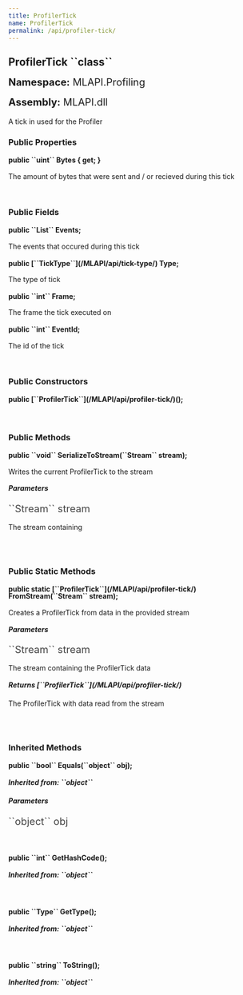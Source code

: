 ```yaml
---
title: ProfilerTick
name: ProfilerTick
permalink: /api/profiler-tick/
---
```


<div style="line-height: 1;">
	<h2 markdown="1">ProfilerTick ``class``</h2>
	<p style="font-size: 20px;"><b>Namespace:</b> MLAPI.Profiling</p>
	<p style="font-size: 20px;"><b>Assembly:</b> MLAPI.dll</p>
</div>
<p>A tick in used for the Profiler</p>

<div>
	<h3 markdown="1">Public Properties</h3>
	<div style="line-height: 1;">
		<h4 markdown="1"><b>public ``uint`` Bytes { get; }</b></h4>
		<p>The amount of bytes that were sent and / or recieved during this tick</p>
	</div>
</div>
<br>
<div>
	<h3 markdown="1">Public Fields</h3>
	<div style="line-height: 1;">
		<h4 markdown="1"><b>public ``List<TickEvent>`` Events;</b></h4>
		<p>The events that occured during this tick</p>
	</div>
	<div style="line-height: 1;">
		<h4 markdown="1"><b>public [``TickType``](/MLAPI/api/tick-type/) Type;</b></h4>
		<p>The type of tick</p>
	</div>
	<div style="line-height: 1;">
		<h4 markdown="1"><b>public ``int`` Frame;</b></h4>
		<p>The frame the tick executed on</p>
	</div>
	<div style="line-height: 1;">
		<h4 markdown="1"><b>public ``int`` EventId;</b></h4>
		<p>The id of the tick</p>
	</div>
</div>
<br>
<div>
	<h3>Public Constructors</h3>
	<div style="line-height: 1; ">
		<h4 markdown="1"><b>public [``ProfilerTick``](/MLAPI/api/profiler-tick/)();</b></h4>
	</div>
</div>
<br>
<div>
	<h3 markdown="1">Public Methods</h3>
	<div style="line-height: 1;">
		<h4 markdown="1"><b>public ``void`` SerializeToStream(``Stream`` stream);</b></h4>
		<p>Writes the current ProfilerTick to the stream</p>
		<h5><b>Parameters</b></h5>
		<div>
			<p style="font-size: 20px; color: #444;" markdown="1">``Stream`` stream</p>
			<p>The stream containing</p>
		</div>
	</div>
	<br>
</div>
<br>
<div>
	<h3 markdown="1">Public Static Methods</h3>
	<div style="line-height: 1;">
		<h4 markdown="1"><b>public static [``ProfilerTick``](/MLAPI/api/profiler-tick/) FromStream(``Stream`` stream);</b></h4>
		<p>Creates a ProfilerTick from data in the provided stream</p>
		<h5><b>Parameters</b></h5>
		<div>
			<p style="font-size: 20px; color: #444;" markdown="1">``Stream`` stream</p>
			<p>The stream containing the ProfilerTick data</p>
		</div>
		<h5 markdown="1"><b>Returns [``ProfilerTick``](/MLAPI/api/profiler-tick/)</b></h5>
		<div>
			<p>The ProfilerTick with data read from the stream</p>
		</div>
	</div>
	<br>
</div>
<br>
<div>
	<h3 markdown="1">Inherited Methods</h3>
	<div style="line-height: 1;">
		<h4 markdown="1"><b>public ``bool`` Equals(``object`` obj);</b></h4>
		<h5 markdown="1">Inherited from: ``object``</h5>
		<h5><b>Parameters</b></h5>
		<div>
			<p style="font-size: 20px; color: #444;" markdown="1">``object`` obj</p>
		</div>
	</div>
	<br>
	<div style="line-height: 1;">
		<h4 markdown="1"><b>public ``int`` GetHashCode();</b></h4>
		<h5 markdown="1">Inherited from: ``object``</h5>
	</div>
	<br>
	<div style="line-height: 1;">
		<h4 markdown="1"><b>public ``Type`` GetType();</b></h4>
		<h5 markdown="1">Inherited from: ``object``</h5>
	</div>
	<br>
	<div style="line-height: 1;">
		<h4 markdown="1"><b>public ``string`` ToString();</b></h4>
		<h5 markdown="1">Inherited from: ``object``</h5>
	</div>
</div>
<br>
